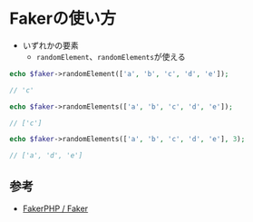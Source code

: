 # Fakerの使い方

- いずれかの要素
  - `randomElement`、`randomElements`が使える

```php
echo $faker->randomElement(['a', 'b', 'c', 'd', 'e']);

// 'c'

echo $faker->randomElements(['a', 'b', 'c', 'd', 'e']);

// ['c']

echo $faker->randomElements(['a', 'b', 'c', 'd', 'e'], 3);

// ['a', 'd', 'e']
```

## 参考

- [FakerPHP / Faker](https://fakerphp.github.io/)
